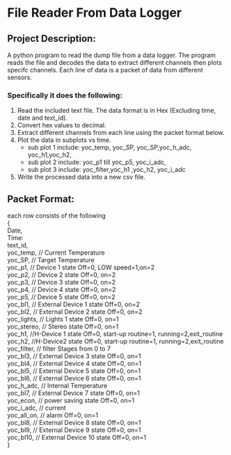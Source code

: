  # **File Reader From Data Logger** 
 ## Project Description:
 A python program to read the dump file from a data logger. The program reads the file and decodes the data to extract different channels then plots specifc channels. Each line of data is a packet of data from different sensors.
 ### Specifically it does the following:
1. Read the included text file.
The data format is in Hex (Excluding time, date and text_id).
2. Convert hex values to decimal.
3. Extract different channels from each line using the packet format below.
4. Plot the data in subplots vs time.
      * sub plot 1 include: yoc_temp, yoc_SP, yoc_SP,yoc_h_adc, yoc_h1,yoc_h2,
      * sub plot 2 include: yoc_p1 till yoc_p5, yoc_i_adc,
      * sub plot 3 include: yoc_filter,yoc_h1 ,yoc_h2, yoc_i_adc
5. Write the processed data into a new csv file.

## Packet Format:
each row consists of the following  
{  
  Date,  
       Time:  
       text_id,  
       yoc_temp, // Current Temperature  
       yoc_SP, // Target Temperature  
       yoc_p1, // Device 1 state Off=0, LOW speed=1,on=2  
       yoc_p2, // Device 2 state Off=0, on=2  
       yoc_p3, // Device 3 state Off=0, on=2  
       yoc_p4, // Device 4 state Off=0, on=2  
       yoc_p5, // Device 5 state Off=0, on=2  
       yoc_bl1, // External Device 1 state Off=0, on=2  
       yoc_bl2, // External Device 2 state Off=0, on=2  
       yoc_lights, // Lights 1 state Off=0, on=1  
       yoc_stereo, // Stereo state Off=0, on=1  
       yoc_h1, //H-Device 1 state Off=0, start-up routine=1, running=2,exit_routine  
       yoc_h2, //H-Device2 state Off=0, start-up routine=1, running=2,exit_routine  
       yoc_filter, // filter Stages from 0 to 7  
       yoc_bl3, // External Device 3 state Off=0, on=1  
       yoc_bl4, // External Device 4 state Off=0, on=1  
       yoc_bl5, // External Device 5 state Off=0, on=1  
       yoc_bl6, // External Device 6 state Off=0, on=1  
       yoc_h_adc, // Internal Temperature  
       yoc_bl7, // External Device 7 state Off=0, on=1  
       yoc_econ, // power saving state Off=0, on=1  
       yoc_i_adc, // current  
       yoc_all_on, // alarm Off=0, on=1  
       yoc_bl8, // External Device 8 state Off=0, on=1  
       yoc_bl9, // External Device 9 state Off=0, on=1  
       yoc_bl10, // External Device 10 state Off=0, on=1   
}  
 
 
